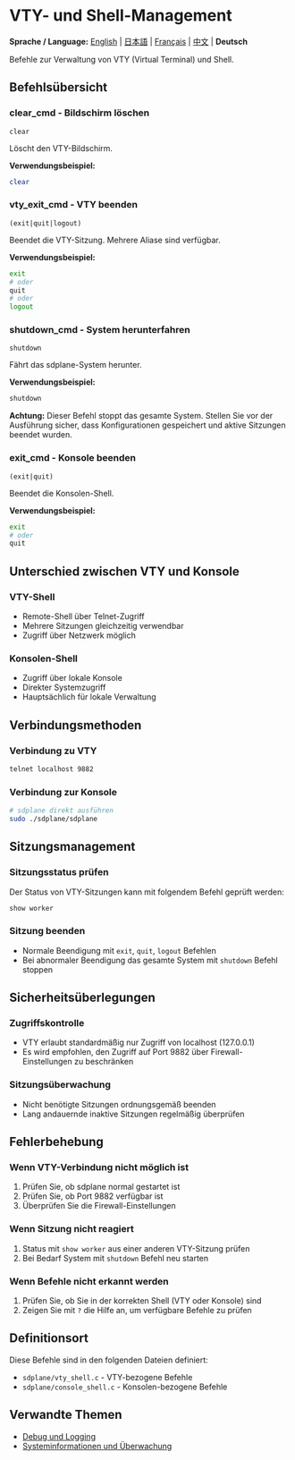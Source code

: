 # VTY- und Shell-Management

**Sprache / Language:** [English](../vty-shell.md) | [日本語](../ja/vty-shell.md) | [Français](../fr/vty-shell.md) | [中文](../zh/vty-shell.md) | **Deutsch**

Befehle zur Verwaltung von VTY (Virtual Terminal) und Shell.

## Befehlsübersicht

### clear_cmd - Bildschirm löschen
```
clear
```

Löscht den VTY-Bildschirm.

**Verwendungsbeispiel:**
```bash
clear
```

### vty_exit_cmd - VTY beenden
```
(exit|quit|logout)
```

Beendet die VTY-Sitzung. Mehrere Aliase sind verfügbar.

**Verwendungsbeispiel:**
```bash
exit
# oder
quit
# oder
logout
```

### shutdown_cmd - System herunterfahren
```
shutdown
```

Fährt das sdplane-System herunter.

**Verwendungsbeispiel:**
```bash
shutdown
```

**Achtung:** Dieser Befehl stoppt das gesamte System. Stellen Sie vor der Ausführung sicher, dass Konfigurationen gespeichert und aktive Sitzungen beendet wurden.

### exit_cmd - Konsole beenden
```
(exit|quit)
```

Beendet die Konsolen-Shell.

**Verwendungsbeispiel:**
```bash
exit
# oder
quit
```

## Unterschied zwischen VTY und Konsole

### VTY-Shell
- Remote-Shell über Telnet-Zugriff
- Mehrere Sitzungen gleichzeitig verwendbar
- Zugriff über Netzwerk möglich

### Konsolen-Shell
- Zugriff über lokale Konsole
- Direkter Systemzugriff
- Hauptsächlich für lokale Verwaltung

## Verbindungsmethoden

### Verbindung zu VTY
```bash
telnet localhost 9882
```

### Verbindung zur Konsole
```bash
# sdplane direkt ausführen
sudo ./sdplane/sdplane
```

## Sitzungsmanagement

### Sitzungsstatus prüfen
Der Status von VTY-Sitzungen kann mit folgendem Befehl geprüft werden:
```bash
show worker
```

### Sitzung beenden
- Normale Beendigung mit `exit`, `quit`, `logout` Befehlen
- Bei abnormaler Beendigung das gesamte System mit `shutdown` Befehl stoppen

## Sicherheitsüberlegungen

### Zugriffskontrolle
- VTY erlaubt standardmäßig nur Zugriff von localhost (127.0.0.1)
- Es wird empfohlen, den Zugriff auf Port 9882 über Firewall-Einstellungen zu beschränken

### Sitzungsüberwachung
- Nicht benötigte Sitzungen ordnungsgemäß beenden
- Lang andauernde inaktive Sitzungen regelmäßig überprüfen

## Fehlerbehebung

### Wenn VTY-Verbindung nicht möglich ist
1. Prüfen Sie, ob sdplane normal gestartet ist
2. Prüfen Sie, ob Port 9882 verfügbar ist
3. Überprüfen Sie die Firewall-Einstellungen

### Wenn Sitzung nicht reagiert
1. Status mit `show worker` aus einer anderen VTY-Sitzung prüfen
2. Bei Bedarf System mit `shutdown` Befehl neu starten

### Wenn Befehle nicht erkannt werden
1. Prüfen Sie, ob Sie in der korrekten Shell (VTY oder Konsole) sind
2. Zeigen Sie mit `?` die Hilfe an, um verfügbare Befehle zu prüfen

## Definitionsort

Diese Befehle sind in den folgenden Dateien definiert:
- `sdplane/vty_shell.c` - VTY-bezogene Befehle
- `sdplane/console_shell.c` - Konsolen-bezogene Befehle

## Verwandte Themen

- [Debug und Logging](debug-logging.md)
- [Systeminformationen und Überwachung](system-monitoring.md)
